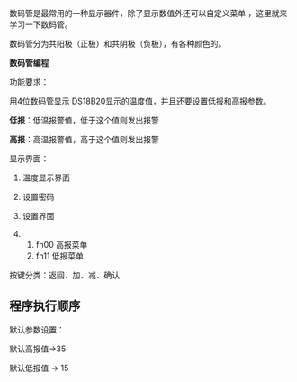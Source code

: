 数码管是最常用的一种显示器件，除了显示数值外还可以自定义菜单 ，这里就来学习一下数码管。

数码管分为共阳极（正极）和共阴极（负极），有各种颜色的。

**数码管编程**

功能要求：

用4位数码管显示 DS18B20显示的温度值，并且还要设置低报和高报参数。

**低报**：低温报警值，低于这个值则发出报警

**高报**：高温报警值，高于这个值则发出报警

显示界面：

1. 温度显示界面

2. 设置密码

3. 设置界面

4. 1. fn00 高报菜单
   2. fn11 低报菜单

按键分类：返回、加、减、确认



## 程序执行顺序

默认参数设置：

默认高报值->35

默认低报值 -> 15



